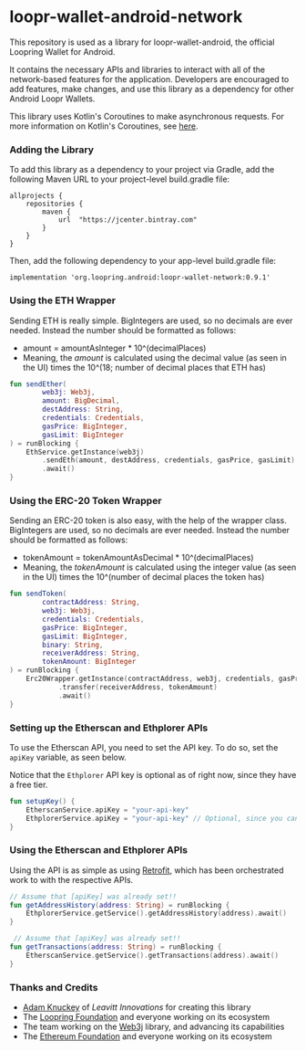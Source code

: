 # loopr-wallet-android-network
This repository is used as a library for loopr-wallet-android, the official Loopring Wallet for 
Android.

It contains the necessary APIs and libraries to interact with all of the network-based features for 
the application. Developers are encouraged to add features, make changes, and use this library as a 
dependency for other Android Loopr Wallets.

This library uses Kotlin's Coroutines to make asynchronous requests. For more information on 
Kotlin's Coroutines, see [here](https://kotlinlang.org/docs/reference/coroutines.html).

### Adding the Library

To add this library as a dependency to your project via Gradle, add the following Maven URL to your
project-level build.gradle file:

```
allprojects {
    repositories {
        maven {
            url  "https://jcenter.bintray.com"
        }
    }
}
```

Then, add the following dependency to your app-level build.gradle file:

```
implementation 'org.loopring.android:loopr-wallet-network:0.9.1'
```

### Using the ETH Wrapper

Sending ETH is really simple.
BigIntegers are used, so no decimals are ever needed. Instead the number should be formatted as 
follows:
- amount = amountAsInteger * 10^(decimalPlaces)
- Meaning, the *amount* is calculated using the decimal value (as seen in the UI) times the 
10^(18; number of decimal places that ETH has)

```kotlin
fun sendEther(
        web3j: Web3j,
        amount: BigDecimal, 
        destAddress: String, 
        credentials: Credentials,
        gasPrice: BigInteger,
        gasLimit: BigInteger
) = runBlocking {
    EthService.getInstance(web3j)
        .sendEth(amount, destAddress, credentials, gasPrice, gasLimit)
        .await()
}
```

### Using the ERC-20 Token Wrapper

Sending an ERC-20 token is also easy, with the help of the wrapper class.
BigIntegers are used, so no decimals are ever needed. Instead the number should be formatted as 
follows:
- tokenAmount = tokenAmountAsDecimal * 10^(decimalPlaces)
- Meaning, the *tokenAmount* is calculated using the integer value (as seen in the UI) times the 
10^(number of decimal places the token has)

```kotlin
fun sendToken(
        contractAddress: String,
        web3j: Web3j,
        credentials: Credentials,
        gasPrice: BigInteger,
        gasLimit: BigInteger,
        binary: String,
        receiverAddress: String,
        tokenAmount: BigInteger
) = runBlocking {
    Erc20Wrapper.getInstance(contractAddress, web3j, credentials, gasPrice, gasLimit, binary)
            .transfer(receiverAddress, tokenAmount)
            .await()
}

```

### Setting up the Etherscan and Ethplorer APIs

To use the Etherscan API, you need to set the API key. To do so, set the `apiKey` variable, as seen
below.

Notice that the `Ethplorer` API key is optional as of right now, since they have a free tier. 

```kotlin
fun setupKey() {
    EtherscanService.apiKey = "your-api-key"
    EthplorerService.apiKey = "your-api-key" // Optional, since you can use a free key
}
```

### Using the Etherscan and Ethplorer APIs

Using the API is as simple as using [Retrofit](http://square.github.io/retrofit/), which has been 
orchestrated work to with the respective APIs.

```kotlin
// Assume that [apiKey] was already set!!
fun getAddressHistory(address: String) = runBlocking {
    EthplorerService.getService().getAddressHistory(address).await()
}
```
```kotlin
 // Assume that [apiKey] was already set!!
fun getTransactions(address: String) = runBlocking {
    EtherscanService.getService().getTransactions(address).await()
}
```

### Thanks and Credits
- [Adam Knuckey](https://github.com/aknuck) of *Leavitt Innovations* for creating this library
- The [Loopring Foundation](https://loopring.org) and everyone working on its ecosystem
- The team working on the [Web3j](https://github.com/web3j/web3j) library, and advancing its 
capabilities 
- The [Ethereum Foundation](https://www.ethereum.org/) and everyone working on its ecosystem 